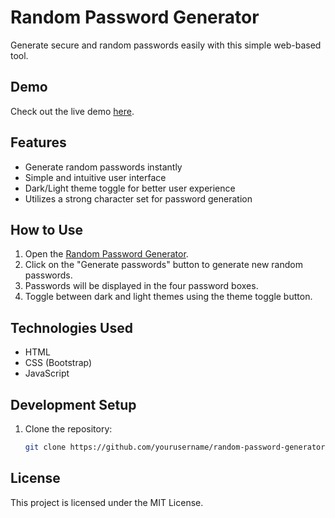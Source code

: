 # Random Password Generator

Generate secure and random passwords easily with this simple web-based tool.

## Demo
Check out the live demo [here](https://passcogen.ccbp.tech/).

## Features
- Generate random passwords instantly
- Simple and intuitive user interface
- Dark/Light theme toggle for better user experience
- Utilizes a strong character set for password generation

## How to Use
1. Open the [Random Password Generator](https://passcogen.ccbp.tech/).
2. Click on the "Generate passwords" button to generate new random passwords.
3. Passwords will be displayed in the four password boxes.
4. Toggle between dark and light themes using the theme toggle button.

## Technologies Used
- HTML
- CSS (Bootstrap)
- JavaScript

## Development Setup
1. Clone the repository:
   ```bash
   git clone https://github.com/yourusername/random-password-generator.git
   
## License
This project is licensed under the MIT License.


